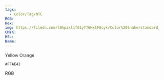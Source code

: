 ```yaml
---
tags:
  - Color/Tag/NTC
RGB:
Hex:
img: https://filedn.com/l0hpzxl1f01yT7GHxtF8cyk/Color%20Snake/standard_csv_to_svg/%23/FFAE42.svg
CMYK:
HSL:
Name:
---
```

Yellow Orange
```palette
#FFAE42
```
RGB
